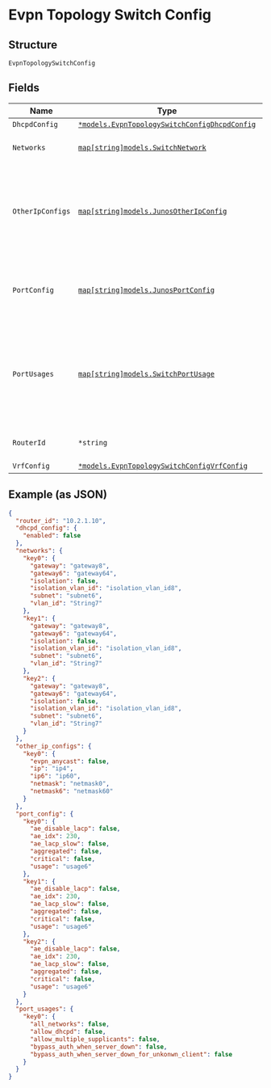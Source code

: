 
# Evpn Topology Switch Config

## Structure

`EvpnTopologySwitchConfig`

## Fields

| Name | Type | Tags | Description |
|  --- | --- | --- | --- |
| `DhcpdConfig` | [`*models.EvpnTopologySwitchConfigDhcpdConfig`](../../doc/models/evpn-topology-switch-config-dhcpd-config.md) | Optional | - |
| `Networks` | [`map[string]models.SwitchNetwork`](../../doc/models/switch-network.md) | Optional | Property key is network name |
| `OtherIpConfigs` | [`map[string]models.JunosOtherIpConfig`](../../doc/models/junos-other-ip-config.md) | Optional | additional IP Addresses configured on the switch. Property key is the port network name |
| `PortConfig` | [`map[string]models.JunosPortConfig`](../../doc/models/junos-port-config.md) | Optional | Property key is the port name or range (e.g. "ge-0/0/0-10") |
| `PortUsages` | [`map[string]models.SwitchPortUsage`](../../doc/models/switch-port-usage.md) | Optional | Property key is the port usage name. Defines the profiles of port configuration configured on the switch |
| `RouterId` | `*string` | Optional | used for OSPF / BGP / EVPN |
| `VrfConfig` | [`*models.EvpnTopologySwitchConfigVrfConfig`](../../doc/models/evpn-topology-switch-config-vrf-config.md) | Optional | - |

## Example (as JSON)

```json
{
  "router_id": "10.2.1.10",
  "dhcpd_config": {
    "enabled": false
  },
  "networks": {
    "key0": {
      "gateway": "gateway8",
      "gateway6": "gateway64",
      "isolation": false,
      "isolation_vlan_id": "isolation_vlan_id8",
      "subnet": "subnet6",
      "vlan_id": "String7"
    },
    "key1": {
      "gateway": "gateway8",
      "gateway6": "gateway64",
      "isolation": false,
      "isolation_vlan_id": "isolation_vlan_id8",
      "subnet": "subnet6",
      "vlan_id": "String7"
    },
    "key2": {
      "gateway": "gateway8",
      "gateway6": "gateway64",
      "isolation": false,
      "isolation_vlan_id": "isolation_vlan_id8",
      "subnet": "subnet6",
      "vlan_id": "String7"
    }
  },
  "other_ip_configs": {
    "key0": {
      "evpn_anycast": false,
      "ip": "ip4",
      "ip6": "ip60",
      "netmask": "netmask0",
      "netmask6": "netmask60"
    }
  },
  "port_config": {
    "key0": {
      "ae_disable_lacp": false,
      "ae_idx": 230,
      "ae_lacp_slow": false,
      "aggregated": false,
      "critical": false,
      "usage": "usage6"
    },
    "key1": {
      "ae_disable_lacp": false,
      "ae_idx": 230,
      "ae_lacp_slow": false,
      "aggregated": false,
      "critical": false,
      "usage": "usage6"
    },
    "key2": {
      "ae_disable_lacp": false,
      "ae_idx": 230,
      "ae_lacp_slow": false,
      "aggregated": false,
      "critical": false,
      "usage": "usage6"
    }
  },
  "port_usages": {
    "key0": {
      "all_networks": false,
      "allow_dhcpd": false,
      "allow_multiple_supplicants": false,
      "bypass_auth_when_server_down": false,
      "bypass_auth_when_server_down_for_unkonwn_client": false
    }
  }
}
```

